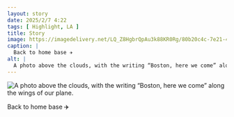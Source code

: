 ```yaml
---
layout: story
date: 2025/2/7 4:22
tags: [ Highlight, LA ]
title: Story
image: https://imagedelivery.net/LQ_Z8HgbrQpAu3k88KR0Rg/80b20c4c-7e21-4546-4d0a-c136a8775400/public
caption: |
  Back to home base ✈️
alt: |
  A photo above the clouds, with the writing “Boston, here we come” along the wings of our plane.
---
```



![A photo above the clouds, with the writing “Boston, here we come” along the wings of our plane.](https://imagedelivery.net/LQ_Z8HgbrQpAu3k88KR0Rg/80b20c4c-7e21-4546-4d0a-c136a8775400/public)

Back to home base ✈️
